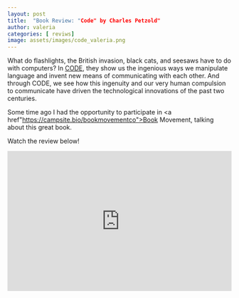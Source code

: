```yaml
---
layout: post
title:  "Book Review: "Code" by Charles Petzold"
author: valeria
categories: [ reviws]
image: assets/images/code_valeria.png
---
```

<p>
What do flashlights, the British invasion, black cats, and seesaws have to do with computers? In <a href="https://www.goodreads.com/book/show/44882.Code">CODE</a>, they show us the ingenious ways we manipulate language and invent new means of communicating with each other. And through CODE, we see how this ingenuity and our very human compulsion to communicate have driven the technological innovations of the past two centuries.

Some time ago I had the opportunity to participate in <a href"https://campsite.bio/bookmovementco">Book Movement</a>, talking about this great book.

Watch the review below!
</p>


<p><iframe width=100% height="315" src="https://www.youtube.com/embed/M2VGr_Zd0nI" title="YouTube video player" frameborder="0" allow="accelerometer; autoplay; clipboard-write; encrypted-media; gyroscope; picture-in-picture" allowfullscreen></iframe></p>